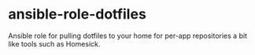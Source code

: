 ansible-role-dotfiles
=====================

Ansible role for pulling dotfiles to your home for per-app repositories a bit like tools such as Homesick.
